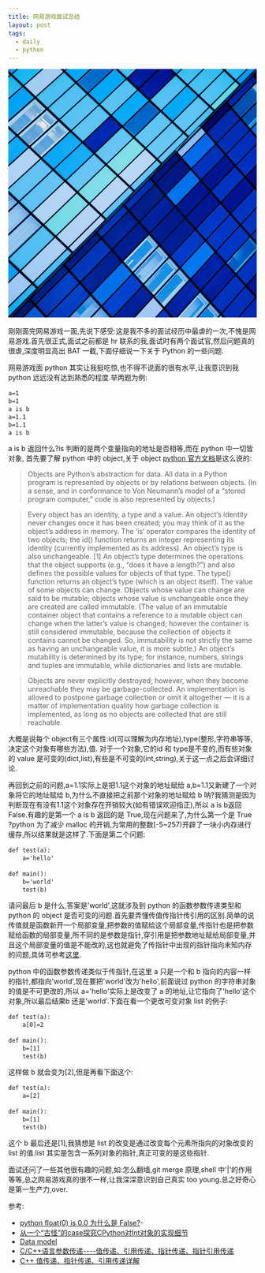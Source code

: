 ```yaml
---
title: 网易游戏面试总结
layout: post
tags:
  - daily
  - python
---
```

![](/media/files/2015/04/06.jpg)

刚刚面完网易游戏一面,先说下感受:这是我不多的面试经历中最虐的一次,不愧是网易游戏.首先很正式,面试之前都是 hr 联系的我,面试时有两个面试官,然后问题真的很虐,深度明显高出 BAT 一截,下面仔细说一下关于 Python 的一些问题.

网易游戏面 python 其实让我挺吃惊,也不得不说面的很有水平,让我意识到我 python 远远没有达到熟悉的程度.举两题为例:

	a=1
	b=1
	a is b
	a=1.1
	b=1.1
	a is b
	
a is b 返回什么?is 判断的是两个变量指向的地址是否相等,而在 python 中一切皆对象, 首先要了解 python 中的 object,关于 object [python 官方文档](https://docs.python.org/2/reference/datamodel.html)是这么说的:

>Objects are Python’s abstraction for data. All data in a Python program is represented by objects or by relations between objects. (In a sense, and in conformance to Von Neumann’s model of a “stored program computer,” code is also represented by objects.)
	
>Every object has an identity, a type and a value. An object’s identity never changes once it has been created; you may think of it as the object’s address in memory. The ‘is‘ operator compares the identity of two objects; the id() function returns an integer representing its identity (currently implemented as its address). An object’s type is also unchangeable. [1] An object’s type determines the operations that the object supports (e.g., “does it have a length?”) and also defines the possible values for objects of that type. The type() function returns an object’s type (which is an object itself). The value of some objects can change. Objects whose value can change are said to be mutable; objects whose value is unchangeable once they are created are called immutable. (The value of an immutable container object that contains a reference to a mutable object can change when the latter’s value is changed; however the container is still considered immutable, because the collection of objects it contains cannot be changed. So, immutability is not strictly the same as having an unchangeable value, it is more subtle.) An object’s mutability is determined by its type; for instance, numbers, strings and tuples are immutable, while dictionaries and lists are mutable.

>Objects are never explicitly destroyed; however, when they become unreachable they may be garbage-collected. An implementation is allowed to postpone garbage collection or omit it altogether — it is a matter of implementation quality how garbage collection is implemented, as long as no objects are collected that are still reachable.
	
大概是说每个 object有三个属性:id(可以理解为内存地址),type(整形,字符串等等,决定这个对象有哪些方法),值. 对于一个对象,它的id 和 type是不变的,而有些对象的 value 是可变的(dict,list),有些是不可变的(int,string),关于这一点之后会详细讨论.

再回到之前的问题,a=1.1实际上是把1.1这个对象的地址赋给 a,b=1.1又新建了一个对象将它的地址赋给 b,为什么不直接把之前那个对象的地址赋给 b 呐?我猜测是因为判断现在有没有1.1这个对象存在开销较大(如有错误欢迎指正),所以 a is b返回False.有趣的是第一个 a is b 返回的是 True,现在问题来了,为什么第一个是 True
?python 为了减少 malloc 的开销,为常用的整数[-5~257)开辟了一块小内存进行缓存,所以结果就是这样了.下面是第二个问题:

    def test(a):
        a='hello'
    
    def main():
        b='world'
        test(b)

请问最后 b 是什么,答案是'world',这就涉及到 python 的函数参数传递类型和 python 的 object 是否可变的问题.首先要弄懂传值传指针传引用的区别.简单的说传值就是函数新开一个局部变量,把参数的值赋给这个局部变量,传指针也是把参数赋给函数的局部变量,所不同的是参数是指针,穿引用是把参数地址赋给局部变量,并且这个局部变量的值是不能改的,这也就避免了传指针中出现的指针指向未知内存的问题,具体可参考[这里](http://www.cnblogs.com/yanlingyin/archive/2011/12/07/2278961.html).

python 中的函数参数传递类似于传指针,在这里 a 只是一个和 b 指向的内容一样的指针,都指向'world',现在要把'world'改为'hello',前面说过 python 的字符串对象的值是不可更改的,所以 a='hello'实际上是改变了 a 的地址,让它指向了'hello'这个对象,所以最后结果b 还是'world'.下面在看一个更改可变对象 list 的例子:

    def test(a):
        a[0]=2
    
    def main():
        b=[1]
        test(b)
        
这样做 b 就会变为[2],但是再看下面这个:

    def test(a):
        a=[2]
    
    def main():
        b=[1]
        test(b)
        
这个 b 最后还是[1],我猜想是 list 的改变是通过改变每个元素所指向的对象改变的 list 的值.list 其实是包含一系列对象的指针,真正可变的是这些指针.

面试还问了一些其他很有趣的问题,如:怎么翻墙,git merge 原理,shell 中'|'的作用等等,总之网易游戏真的很不一样,让我深深意识到自己真实 too young.总之好奇心是第一生产力,over.

参考:

- [python float(0) is 0.0 为什么是 False?](http://www.zhihu.com/question/25334792/answer/30448798)- 
- [从一个“古怪”的case探究CPython对Int对象的实现细节](http://blog.csdn.net/slvher/article/details/44704407)
- [Data model](https://docs.python.org/2/reference/datamodel.html)
- [C/C++语言参数传递----值传递、引用传递、指针传递、指针引用传递](http://blog.csdn.net/whzhaochao/article/details/12891329)
- [C++ 值传递、指针传递、引用传递详解](http://www.cnblogs.com/yanlingyin/archive/2011/12/07/2278961.html)
